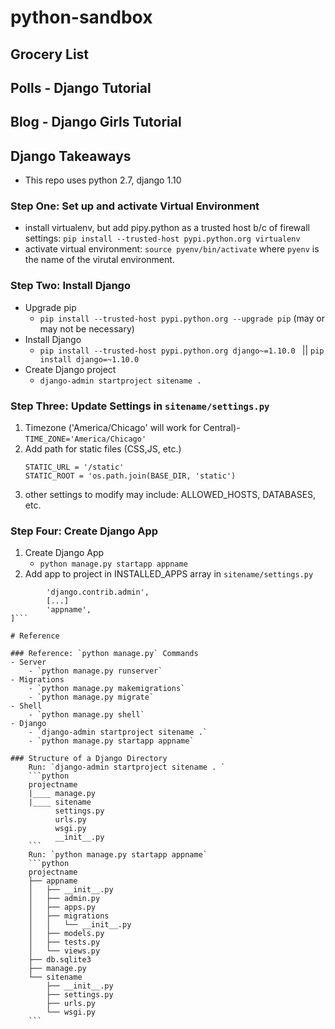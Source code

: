 # python-sandbox

## Grocery List

## Polls - Django Tutorial

## Blog - Django Girls Tutorial

## Django Takeaways
- This repo uses python 2.7, django 1.10


### Step One: Set up and activate Virtual Environment
- install virtualenv, but add pipy.python as a trusted host b/c of firewall settings: `pip install --trusted-host pypi.python.org virtualenv`
- activate virtual environment: `source pyenv/bin/activate` where `pyenv` is the name of the virutal environment.

### Step Two: Install Django
- Upgrade pip
	- `pip install --trusted-host pypi.python.org --upgrade pip` (may or may not be necessary)
- Install Django
	- `pip install --trusted-host pypi.python.org django~=1.10.0 ` || `pip install django=~1.10.0`
- Create Django project
	- `django-admin startproject sitename . `


### Step Three: Update Settings in `sitename/settings.py`
1. Timezone ('America/Chicago' will work for Central)-
`TIME_ZONE='America/Chicago'`
1. Add path for static files (CSS,JS, etc.)
	```
	STATIC_URL = '/static'
	STATIC_ROOT = 'os.path.join(BASE_DIR, 'static')
	```
1. other settings to modify may include: ALLOWED_HOSTS, DATABASES, etc.


### Step Four: Create Django App
1. Create Django App
	- `python manage.py startapp appname`
2. Add app to project in INSTALLED_APPS array in `sitename/settings.py`
``` INSTALLED APPS= [
		'django.contrib.admin',
		[...]
		'appname',
]```

# Reference

### Reference: `python manage.py` Commands
- Server
	- `python manage.py runserver`
- Migrations
	- `python manage.py makemigrations`
	- `python manage.py migrate`
- Shell
	- `python manage.py shell`
- Django
	- `django-admin startproject sitename .`
	- `python manage.py startapp appname`

### Structure of a Django Directory
	Run: `django-admin startproject sitename . `
	```python
	projectname
	|____ manage.py
	|____ sitename
	      settings.py
	      urls.py
	      wsgi.py
	      __init__.py
	```
	Run: `python manage.py startapp appname`
	```python
	projectname
	├── appname
	│   ├── __init__.py
	│   ├── admin.py
	│   ├── apps.py
	│   ├── migrations
	│   │   └── __init__.py
	│   ├── models.py
	│   ├── tests.py
	│   └── views.py
	├── db.sqlite3
	├── manage.py
	└── sitename
	    ├── __init__.py
	    ├── settings.py
	    ├── urls.py
	    └── wsgi.py
	```

